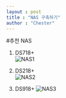 ```yaml
---
layout : post
title : "NAS 구축하기"
author : "Chester"
---
```


#추천 NAS <br>

1. DS718+ <br>
![NAS1](https://www.synology.com/api/products/getPhoto?product=DS718%2B&type=img_s&sort=0 "NAS1")

2. DS218+  
![NAS2](https://www.synology.com/api/products/getPhoto?product=DS218%2B&type=img_s&sort=0 "NAS2")
3. DS918+
![NAS3](https://www.synology.com/api/products/getPhoto?product=DS918%2B&type=img_s&sort=0 "NAS3")
